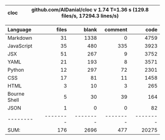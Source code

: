 cloc|github.com/AlDanial/cloc v 1.74  T=1.36 s (129.8 files/s, 17294.3 lines/s)
--- | ---

Language|files|blank|comment|code
:-------|-------:|-------:|-------:|-------:
Markdown|31|1338|0|4759
JavaScript|35|480|335|3923
JSX|51|267|9|3752
YAML|21|193|8|3571
Python|12|297|72|2301
CSS|17|81|11|1458
HTML|3|10|3|265
Bourne Shell|5|30|39|164
JSON|1|0|0|82
--------|--------|--------|--------|--------
SUM:|176|2696|477|20275
